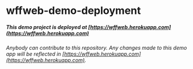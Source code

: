 # wffweb-demo-deployment

##### This demo project is deployed at [https://wffweb.herokuapp.com](https://wffweb.herokuapp.com)

###### Anybody can contribute to this repository. Any changes made to this demo app will be reflected in [https://wffweb.herokuapp.com](https://wffweb.herokuapp.com).
